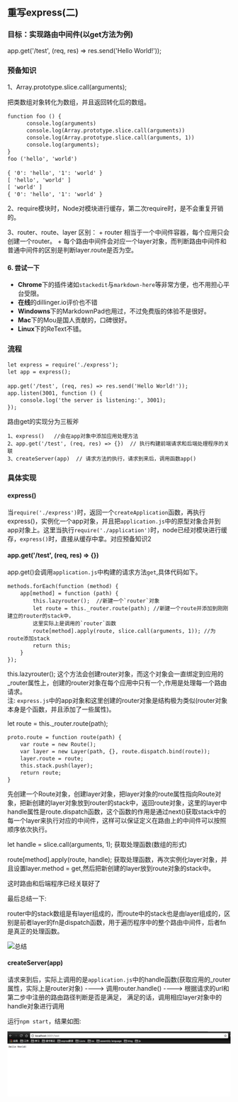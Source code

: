 ## 重写express(二)

### 目标：实现路由中间件(以get方法为例)

app.get('/test', (req, res) => res.send('Hello World!'));

### 预备知识

1、Array.prototype.slice.call(arguments);

把类数组对象转化为数组，并且返回转化后的数组。

```
function foo () {
      console.log(arguments)
      console.log(Array.prototype.slice.call(arguments))
      console.log(Array.prototype.slice.call(arguments, 1))
      console.log(arguments);
}
foo ('hello', 'world')

{ '0': 'hello', '1': 'world' }
[ 'hello', 'world' ]
[ 'world' ]
{ '0': 'hello', '1': 'world' }
```

2、require模块时，Node对模块进行缓存，第二次require时，是不会重复开销的。

3、router、route、layer 区别：
    + router 相当于一个中间件容器，每个应用只会创建一个router。
    + 每个路由中间件会对应一个layer对象，而判断路由中间件和普通中间件的区别是判断layer.route是否为空。
#### 6. 尝试一下
+ **Chrome**下的插件诸如`stackedit`与`markdown-here`等非常方便，也不用担心平台受限。
+ **在线**的dillinger.io评价也不错   
+ **Windowns**下的MarkdownPad也用过，不过免费版的体验不是很好。    
+ **Mac**下的Mou是国人贡献的，口碑很好。
+ **Linux**下的ReText不错。
### 流程

```
let express = require('./express');
let app = express();

app.get('/test', (req, res) => res.send('Hello World!'));
app.listen(3001, function () {
    console.log('the server is listening:', 3001);
});
```

路由get的实现分为三板斧

```
1、express()   //会在app对象中添加应用处理方法
2、app.get('/test', (req, res) => {})  // 执行构建前端请求和后端处理程序的关联
3、createServer(app)  // 请求方法的执行，请求到来后，调用函数app()
```

### 具体实现

#### express()

当`require('./express')`时，返回一个`createApplication`函数，再执行express()，实例化一个app对象，并且把`application.js`中的原型对象合并到app对象上。这里当执行`require('./application')`时，node已经对模块进行缓存，`express()`时，直接从缓存中拿。对应预备知识2

#### app.get('/test', (req, res) => {})

app.get()会调用`application.js`中构建的请求方法`get`,具体代码如下。

```
methods.forEach(function (method) {
    app[method] = function (path) {
        this.lazyrouter();  //新建一个`router`对象
        let route = this._router.route(path); //新建一个route并添加到刚刚建立的router的stack中，
        这里实际上是调用的`router`函数
        route[method].apply(route, slice.call(arguments, 1)); //为route添加stack
        return this;
    }
});

```
this.lazyrouter();
这个方法会创建router对象，而这个对象会一直绑定到应用的_router属性上，创建的router对象在每个应用中只有一个,作用是处理每一个路由请求。<br>
注: `express.js`中的app对象和这里创建的router对象是结构极为类似(router对象本身是个函数，并且添加了一些属性)。

let route = this._router.route(path);


```
proto.route = function route(path) {
    var route = new Route();
    var layer = new Layer(path, {}, route.dispatch.bind(route));
    layer.route = route;
    this.stack.push(layer);
    return route;
}
```
先创建一个Route对象，创建layer对象，把layer对象的route属性指向Route对象，把新创建的layer对象放到router的stack中，返回route对象，这里的layer中handle属性是route.dispatch函数，这个函数的作用是通过next()获取stack中的每一个layer来执行对应的中间件，这样可以保证定义在路由上的中间件可以按照顺序依次执行。

let handle = slice.call(arguments, 1);
获取处理函数(数组的形式)

route[method].apply(route, handle);
获取处理函数，再次实例化layer对象，并且设置layer.method = get,然后把新创建的layer放到route对象的stack中。

这时路由和后端程序已经关联好了

最后总结一下:

router中的stack数组是有layer组成的，而route中的stack也是由layer组成的，区别是前者layer的fn是dispatch函数，用于遍历程序中的整个路由中间件，后者fn是真正的处理函数。

![总结](http://wx2.sinaimg.cn/large/e8616f3dgy1fmkrlwfyxoj20kx0b6dga.jpg)

#### createServer(app)

请求来到后，实际上调用的是`application.js`中的handle函数(获取应用的_router属性，实际上是router对象)
----> 调用router.handle() ---->
根据请求的url和第二步中注册的路由路径判断是否是满足，
满足的话，调用相应layer对象中的handle对象进行调用

运行`npm start`，结果如图:

![图中的](../pictures/2_express01.png)